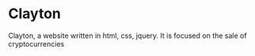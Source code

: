 # Clayton
Clayton, a website written in html, css, jquery. It is focused on the sale of cryptocurrencies
